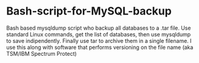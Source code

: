 # Bash-script-for-MySQL-backup
Bash based mysqldump script who backup all databases to a .tar file.
Use standard Linux commands, get the list of databases, then use mysqldump to save indipendently. 
Finally use tar to archive them in a single filename.
I use this along with software that performs versioning on the file name (aka TSM/IBM Spectrum Protect)
